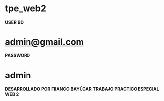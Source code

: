 # tpe_web2

__USER BD__
# admin@gmail.com

__PASSWORD__
# admin

__DESARROLLADO POR FRANCO BAYÚGAR__ 
__TRABAJO PRACTICO ESPECIAL WEB 2__